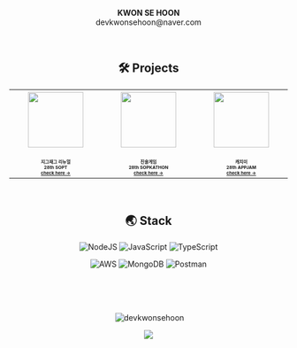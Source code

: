 <p align="center">
	<b>KWON SE HOON</b><br>
	devkwonsehoon@naver.com
</p>


<br>
<h2 align="center">🛠️ Projects</h2>
<p align="center">
  <table align="center" border="0" width="300" bordercolor="white">
	  <th width="200">
		  <img src="https://user-images.githubusercontent.com/54793607/124385460-af962500-dd10-11eb-8aad-5b9e40e7ea41.png" width=100 height=100/>
		  <br>
	  	  <br>
		  <span style="font-size : 0.5em">
		  지그재그 리뉴얼<br>
		  28th SOPT<br>			  
		  <a href="https://github.com/SOPT-ZigZag/SERVER_ZIGZAG">check here →</a>
		  </span>
	  </th>
	  <th width="200">
		  <img src="https://user-images.githubusercontent.com/54793607/124385450-a6a55380-dd10-11eb-8b99-f5244797ed45.png" width=100 height=100/>
		  <br>
	  	  <br>
		  <span style="font-size : 0.5em">
		  진술게임<br>
		  28th SOPKATHON<br>
		  <a href="https://github.com/SOPKATHON-28th/server">check here →</a>
		  </span>
	  </th>
	  <th width="200">
		  <img src="https://user-images.githubusercontent.com/54793607/126582974-4c391bac-7090-49c2-bc33-f72bedd2bc16.png" width=100 height=100/>
		  <br>
	  	  <br>
		  <span style="font-size : 0.5em">
		  캐치미<br>
		  28th APPJAM<br>
		  <a href="https://github.com/TeamCatchMe/CatchMe-If-You-Server">check here →</a>
		  </span>
	  </th>
  </table>
 </p>
<br>

<h2 align="center">🌏 Stack</h2>
<p align="center">
<img alt="NodeJS" src="https://img.shields.io/badge/node.js-%2343853D.svg?style=for-the-badge&logo=node-dot-js&logoColor=white"/>
<img alt="JavaScript" src="https://img.shields.io/badge/javascript-%23323330.svg?style=for-the-badge&logo=javascript&logoColor=%23F7DF1E"/>
<img alt="TypeScript" src="https://img.shields.io/badge/typescript-%23007ACC.svg?style=for-the-badge&logo=typescript&logoColor=white"/>
</p>
<p align="center">
<img alt="AWS" src="https://img.shields.io/badge/AWS-%23FF9900.svg?style=for-the-badge&logo=amazon-aws&logoColor=white"/>
<img alt="MongoDB" src ="https://img.shields.io/badge/MongoDB-%234ea94b.svg?style=for-the-badge&logo=mongodb&logoColor=white"/>
<img alt="Postman" src="https://img.shields.io/badge/Postman-FF6C37?style=for-the-badge&logo=postman&logoColor=red" />
</p>

<br>
<br>
<br>
<p align="center">&nbsp;<img align="center" src="https://github-readme-stats.vercel.app/api?username=devkwonsehoon&show_icons=true&locale=en" alt="devkwonsehoon" /></p>

<p align="center">
<a href="https://hits.seeyoufarm.com"><img src="https://hits.seeyoufarm.com/api/count/incr/badge.svg?url=https%3A%2F%2Fgithub.com%2Fdevkwonsehoon&count_bg=%23001AFB&title_bg=%235C93FB&icon=&icon_color=%23D5D5D5&title=hits&edge_flat=false"/></a>
</p>
